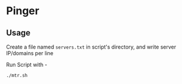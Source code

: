 # Pinger

## Usage

Create a file named `servers.txt` in script's directory, and write server IP/domains per line

Run Script with -

```
./mtr.sh
```

